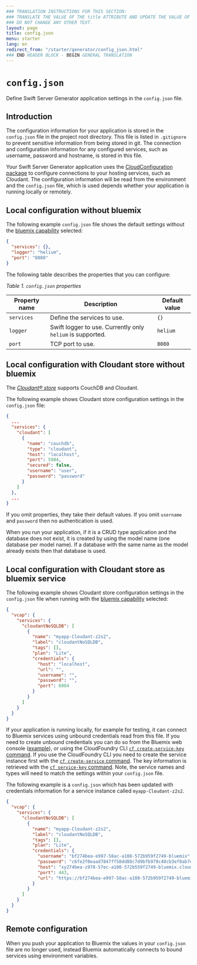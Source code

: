 ```yaml
---
### TRANSLATION INSTRUCTIONS FOR THIS SECTION:
### TRANSLATE THE VALUE OF THE title ATTRIBUTE AND UPDATE THE VALUE OF THE lang ATTRIBUTE.
### DO NOT CHANGE ANY OTHER TEXT.
layout: page
title: config.json
menu: starter
lang: en
redirect_from: "/starter/generator/config_json.html"
### END HEADER BLOCK - BEGIN GENERAL TRANSLATION
---
```


<div class="titleBlock">
	<h1><code>config.json</code></h1>
	<p>Define Swift Server Generator application settings in the <code>config.json</code> file.</p>
</div>

## Introduction

The configuration information for your application is stored in the `config.json` file in the project root directory. This file is listed in `.gitignore` to prevent sensitive information from being stored in git. The connection and configuration information for any configured services, such as username, password and hostname, is stored in this file.

Your Swift Server Generator application uses the [CloudConfiguration package](https://github.com/IBM-Swift/CloudConfiguration) to configure connections to your hosting services, such as Cloudant.  The configuration information will be read from the environment and the `config.json` file, which is used depends whether your application is running locally or remotely.

## Local configuration without bluemix

The following example `config.json` file shows the default settings without the [bluemix capability](prompts.html#bluemix-capability) selected:

```json
{
  "services": {},
  "logger": "helium",
  "port": "8080"
}
```

The following table describes the properties that you can configure:

*Table 1. `config.json` properties*

| Property name | Description                                                                                                                            | Default value |
|---------------|----------------------------------------------------------------------------------------------------------------------------------------|---------------|
| `services`       | Define the services to use.  | `{}`      |
| `logger`      | Swift logger to use. Currently only `helium` is supported.                                                                             | `helium`      |
| `port`        | TCP port to use.                                                                                                                       | `8080`        |


## Local configuration with Cloudant store without bluemix

The [*Cloudant® store*](https://github.com/IBM-Swift/GeneratedSwiftServer-CloudantStore) supports CouchDB and Cloudant.

The following example shows Cloudant store configuration settings in the `config.json` file:

```json
{
  ...
  "services": {
    "cloudant": [
      {
        "name": "couchdb",
        "type": "cloudant",
        "host": "localhost",
        "port": 5984,
        "secured": false,
        "username": "user",
        "password": "password"
      }
    ]
  },
  ...
}
```
If you omit properties, they take their default values. If you omit `username` and `password` then no authentication is used.

When you run your application, if it is a CRUD type application and the database does not exist, it is created by using the model name (one database per model name). If a database with the same name as the model already exists then that database is used.

## Local configuration with Cloudant store as bluemix service

The following example shows Cloudant store configuration settings in the `config.json` file when running with the [bluemix capability](prompts.html#bluemix-capability) selected:

```json
{
  "vcap": {
    "services": {
      "cloudantNoSQLDB": [
        {
          "name": "myapp-Cloudant-z2s2",
          "label": "cloudantNoSQLDB",
          "tags": [],
          "plan": "Lite",
          "credentials": {
            "host": "localhost",
            "url": "",
            "username": "",
            "password": "",
            "port": 6984
          }
        }
      ]
    }
  }
}
```

If your application is running locally, for example for testing, it can connect to Bluemix services using unbound credentials read from this file. If you need to create unbound credentials you can do so from the Bluemix web console ([example](https://console.ng.bluemix.net/docs/services/Cloudant/tutorials/create_service.html#creating-a-service-instance)), or using the CloudFoundry CLI [`cf create-service-key` command](http://cli.cloudfoundry.org/en-US/cf/create-service-key.html). If you use the CloudFoundry CLI you need to create the service instance first with the [`cf create-service` command](http://cli.cloudfoundry.org/en-US/cf/create-service.html). The key information is retrieved with the [`cf service-key` command](http://cli.cloudfoundry.org/en-US/cf/service-key.html). Note, the service names and types will need to match the settings within your `config.json` file.

The following example is a `config.json` which has been updated with credentials information for a service instance called `myapp-Cloudant-z2s2`.

```json
{
  "vcap": {
    "services": {
      "cloudantNoSQLDB": [
        {
          "name": "myapp-Cloudant-z2s2",
          "label": "cloudantNoSQLDB",
          "tags": [],
          "plan": "Lite",
          "credentials": {
            "username": "bf274bea-e997-58ac-a108-572b959f2749-bluemix",
            "password": "c6fe2f0eaad7847ff58dd88c7d9bfb979c40cb3ef8ab7df64738f35310b8de1c",
            "host": "xy274bea-z978-57ec-a108-572b559f2749-bluemix.cloudant.com",
            "port": 443,
            "url": "https://bf274bea-e997-58ac-a108-572b959f2749-bluemix:c6fe2f0eaad7847ff58dd88c7d9bfb979c40cb3ef8ab7df64738f35310b8de1c@xy274bea-z978-57ec-a108-572b559f2749-bluemix.cloudant.com"
          }
        }
      ]
    }
  }
}
```

## Remote configuration

When you push your application to Bluemix the values in your `config.json` file are no longer used, instead Bluemix automatically connects to bound services using environment variables.


[info]: ../../../assets/info-blue.png
[tip]: ../../../assets/lightbulb-yellow.png
[warning]: ../../../assets/warning-red.png
